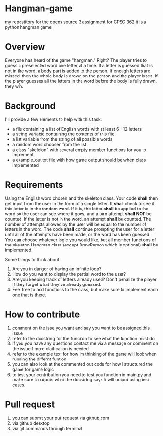 # Hangman-game
my repostitory for the opens source 3 assignment for CPSC 362 it is a python hangman game

# Overview
Everyone has heard of the game "hangman."  Right?  The player tries to guess a preselected word one letter at a time.  If a letter is guessed that is not in the word, a body part is added to the person. If enough letters are missed, then the whole body is drawn on the person and the player loses.  If the player guesses all the letters in the word before the body is fully drawn, they win.

# Background
I'll provide a few elements to help with this task:
- a file containing a list of English words with at least 6 - 12 letters
- a string variable containing the contents of this file
- a list variable from the string of all possible words
- a random word choosen from the list
- a class "skeleton" with several empty member functions for you to implement
- a example_out.txt file with how game output should be when class implemented

# Requirements
Using the English word chosen and the skeleton class. Your code **shall** then get input from the user in the form of a single letter. It **shall** check to see if this letter is in the random word. If it is, the letter **shall** be applied to the word so the user can see where it goes, and a turn attempt **shall NOT** be counted. If the letter is not in the word, an attempt **shall** be counted. The number of attempts allowed by the user will be equal to the number of letters in the word. The code **shall** continue prompting the user for a letter until all of the attempts have been made, or the word has been guessed. You can choose whatever logic you would like, but all member functions of the skeleton Hangman class (except DrawPerson which is optional) **shall** be implemented.


Some things to think about
1. Are you in danger of having an infinite loop?
2. How do you want to display the partial word to the user?
3. Are you keeping track of letters already used?  Don't penalize the player if they forget what they've already guessed.
4. Feel free to add functions to the class, but make sure to implement each one that is there.

# How to contribute
1. comment on the isse you want and say you want to be assigned this issue
2. refer to the docstring for the funciton to see what the function must do
3. if you you have any questions contact me via a message or comment on the issueif more claification is needed
4. refer to the example text for how im thinking of the game will look when running the differnt funtion.
5. you can also look at the commented out code for how i structured the game for game logic
6. to test your contribution you need to test you function in main,py and make sure it outputs what the docstring says it will output using test cases.

# Pull request 
1. you can submit your pull request via github,com
2. via github desktop
3. via git commands through terminal
